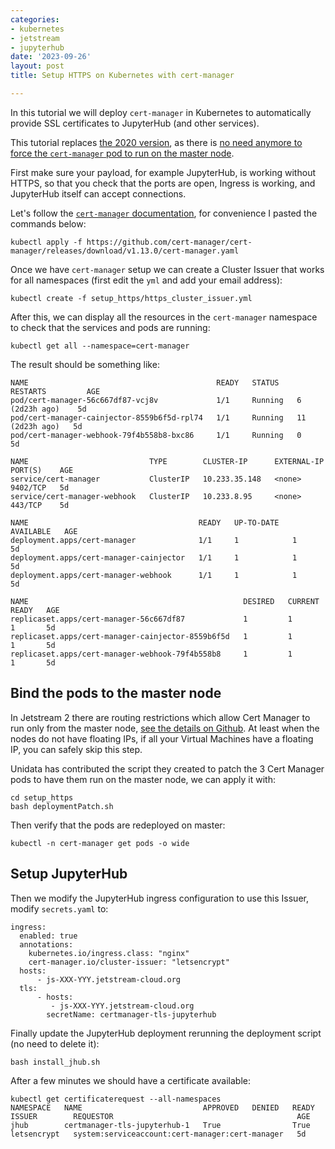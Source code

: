 ```yaml
---
categories:
- kubernetes
- jetstream
- jupyterhub
date: '2023-09-26'
layout: post
title: Setup HTTPS on Kubernetes with cert-manager

---
```


In this tutorial we will deploy `cert-manager` in Kubernetes to automatically provide SSL certificates to JupyterHub (and other services).

This tutorial replaces [the 2020 version](./2020-03-13-setup-https-kubernetes-letsencrypt.md), as there is [no need anymore to force the `cert-manager` pod to run on the master node](https://github.com/zonca/jupyterhub-deploy-kubernetes-jetstream/pull/53#issuecomment-1730677988).

First make sure your payload, for example JupyterHub, is working without HTTPS, so that you check that the ports are open, Ingress is working, and JupyterHub itself can accept connections.

Let's follow the [`cert-manager` documentation](https://cert-manager.io/docs/installation/kubectl/), for convenience I pasted the commands below:

    kubectl apply -f https://github.com/cert-manager/cert-manager/releases/download/v1.13.0/cert-manager.yaml

Once we have `cert-manager` setup we can create a Cluster Issuer that works for all namespaces (first edit the `yml` and add your email address):

    kubectl create -f setup_https/https_cluster_issuer.yml

After this, we can display all the resources in the `cert-manager` namespace to
check that the services and pods are running:

    kubectl get all --namespace=cert-manager

The result should be something like:

```
NAME                                          READY   STATUS    RESTARTS         AGE
pod/cert-manager-56c667df87-vcj8v             1/1     Running   6 (2d23h ago)    5d
pod/cert-manager-cainjector-8559b6f5d-rpl74   1/1     Running   11 (2d23h ago)   5d
pod/cert-manager-webhook-79f4b558b8-bxc86     1/1     Running   0                5d

NAME                           TYPE        CLUSTER-IP      EXTERNAL-IP   PORT(S)    AGE
service/cert-manager           ClusterIP   10.233.35.148   <none>        9402/TCP   5d
service/cert-manager-webhook   ClusterIP   10.233.8.95     <none>        443/TCP    5d

NAME                                      READY   UP-TO-DATE   AVAILABLE   AGE
deployment.apps/cert-manager              1/1     1            1           5d
deployment.apps/cert-manager-cainjector   1/1     1            1           5d
deployment.apps/cert-manager-webhook      1/1     1            1           5d

NAME                                                DESIRED   CURRENT   READY   AGE
replicaset.apps/cert-manager-56c667df87             1         1         1       5d
replicaset.apps/cert-manager-cainjector-8559b6f5d   1         1         1       5d
replicaset.apps/cert-manager-webhook-79f4b558b8     1         1         1       5d
```

## Bind the pods to the master node

In Jetstream 2 there are routing restrictions which allow Cert Manager to run only from the master node, [see the details on Github](https://github.com/zonca/jupyterhub-deploy-kubernetes-jetstream/issues/75). At least when the nodes do not have floating IPs, if all your Virtual Machines have a floating IP, you can safely skip this step.

Unidata has contributed the script they created to patch the 3 Cert Manager pods to have them run on the master node, we can apply it with:

    cd setup_https
    bash deploymentPatch.sh

Then verify that the pods are redeployed on master:

    kubectl -n cert-manager get pods -o wide

## Setup JupyterHub

Then we modify the JupyterHub ingress configuration to use this Issuer,
modify `secrets.yaml` to:

```
ingress:
  enabled: true
  annotations:
    kubernetes.io/ingress.class: "nginx"
    cert-manager.io/cluster-issuer: "letsencrypt"
  hosts:
      - js-XXX-YYY.jetstream-cloud.org
  tls:
      - hosts:
         - js-XXX-YYY.jetstream-cloud.org
        secretName: certmanager-tls-jupyterhub
```

Finally update the JupyterHub deployment rerunning the deployment script (no need to delete it):

    bash install_jhub.sh

After a few minutes we should have a certificate available:

```
kubectl get certificaterequest --all-namespaces
NAMESPACE   NAME                           APPROVED   DENIED   READY   ISSUER        REQUESTOR                                         AGE
jhub        certmanager-tls-jupyterhub-1   True                True    letsencrypt   system:serviceaccount:cert-manager:cert-manager   5d
```
